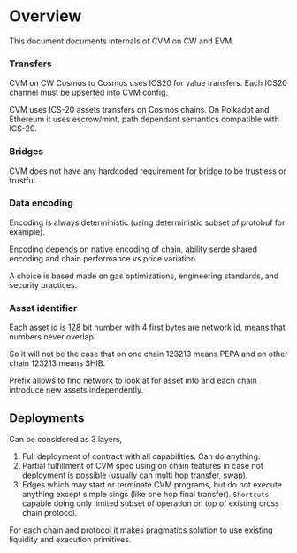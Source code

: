 # Overview

This document documents internals of CVM on CW and EVM.


### Transfers

CVM on CW Cosmos to Cosmos uses ICS20 for value transfers. Each ICS20 channel must be upserted into CVM config.

CVM uses ICS-20 assets transfers on Cosmos chains. On Polkadot and Ethereum it uses escrow/mint, path dependant semantics compatible with ICS-20.

### Bridges

CVM does not have any hardcoded requirement for bridge to be trustless or trustful. 
### Data encoding

Encoding is always deterministic (using deterministic subset of protobuf for example). 

Encoding depends on native encoding of chain, ability serde shared encoding and chain performance vs price variation.

A choice is based made on gas optimizations, engineering standards, and security practices.

### Asset identifier

Each asset id is 128 bit number with 4 first bytes are network id, means that numbers never overlap.

So it will not be the case that on one chain 123213 means PEPA and on other chain 123213 means SHIB.

Prefix allows to find network to look at for asset info and each chain introduce new assets independently.


## Deployments

Can be considered as 3 layers,

1. Full deployment of contract with all capabilities. Can do anything.
2. Partial fulfillment of CVM spec using on chain features in case not deployment is possible (usually can multi hop transfer, swap). 
3. Edges which may start or terminate CVM programs, but do not execute anything except simple sings (like one hop final transfer). `Shortcuts` capable doing only limited subset of operation on top of existing cross chain protocol.

For each chain and protocol it makes pragmatics solution to use existing liquidity and execution primitives.